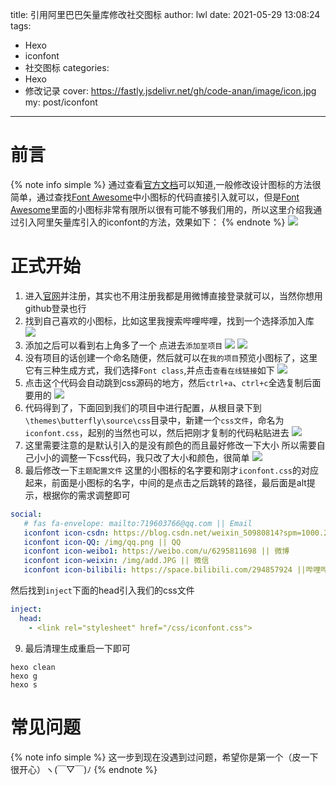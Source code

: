 title: 引用阿里巴巴矢量库修改社交图标
author: lwl
date: 2021-05-29 13:08:24
tags:
 - Hexo
 - iconfont
 - 社交图标
categories:
 - Hexo
 - 修改记录
cover: https://fastly.jsdelivr.net/gh/code-anan/image/icon.jpg
my: post/iconfont
---
<meta name="referrer" content="no-referrer" />

# 前言  
{% note info simple %}
通过查看[官方文档](https://butterfly.js.org)可以知道,一般修改设计图标的方法很简单，通过查找[Font Awesome](https://fontawesome.com/)中小图标的代码直接引入就可以，但是[Font Awesome](https://fontawesome.com/)里面的小图标非常有限所以很有可能不够我们用的，所以这里介绍我通过引入阿里矢量库引入的iconfont的方法，效果如下：
{% endnote %}
![](https://fastly.jsdelivr.net/gh/code-anan/image/20220522130558.png)


# 正式开始
1. 进入[官网](https://www.iconfont.cn/)并注册，其实也不用注册我都是用微博直接登录就可以，当然你想用github登录也行
2. 找到自己喜欢的小图标，比如这里我搜索哔哩哔哩，找到一个选择添加入库
![](https://fastly.jsdelivr.net/gh/code-anan/image/20220522125707.png)
3. 添加之后可以看到右上角多了一个 点进去`添加至项目`
![](https://fastly.jsdelivr.net/gh/code-anan/image/20220522125056.png)
![](https://fastly.jsdelivr.net/gh/code-anan/image/20220522125442.png)
4. 没有项目的话创建一个命名随便，然后就可以在`我的项目`预览小图标了，这里它有三种生成方式，我们选择`Font class`,并点击`查看在线链接`如下
![](https://fastly.jsdelivr.net/gh/code-anan/image/20220522130825.png)
5. 点击这个代码会自动跳到css源码的地方，然后`ctrl+a`、`ctrl+c`全选复制后面要用的
![](https://fastly.jsdelivr.net/gh/code-anan/image/20220522130037.png)
6. 代码得到了，下面回到我们的项目中进行配置，从根目录下到`\themes\butterfly\source\css`目录中，新建一个`css文件`，命名为`iconfont.css`，起别的当然也可以，然后把刚才复制的代码粘贴进去
![](https://fastly.jsdelivr.net/gh/code-anan/image/20220522125417.png)
7. 这里需要注意的是默认引入的是没有颜色的而且最好修改一下大小 所以需要自己小小的调整一下css代码，我只改了大小和颜色，很简单
![](https://fastly.jsdelivr.net/gh/code-anan/image/20220522125345.png)
8. 最后修改一下`主题配置文件`
这里的小图标的名字要和刚才`iconfont.css`的对应起来，前面是小图标的名字，中间的是点击之后跳转的路径，最后面是alt提示，根据你的需求调整即可
```yaml
social:
   # fas fa-envelope: mailto:719603766@qq.com || Email
   iconfont icon-csdn: https://blog.csdn.net/weixin_50980814?spm=1000.2115.3001.5343 || CSDN
   iconfont icon-QQ: /img/qq.png || QQ
   iconfont icon-weibo1: https://weibo.com/u/6295811698 || 微博
   iconfont icon-weixin: /img/add.JPG || 微信
   iconfont icon-bilibili: https://space.bilibili.com/294857924 ||哔哩哔哩
```
然后找到`inject`下面的head引入我们的css文件
```yaml
inject:
  head:
    - <link rel="stylesheet" href="/css/iconfont.css">
```
9. 最后清理生成重启一下即可
```
hexo clean
hexo g
hexo s
```
# 常见问题

{% note info simple %}
这一步到现在没遇到过问题，希望你是第一个（皮一下很开心）ヽ(￣▽￣)ﾉ
{% endnote %}